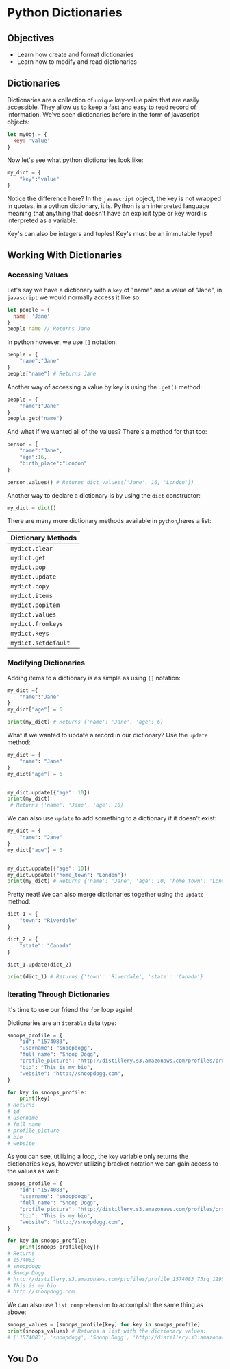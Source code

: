 # Python Dictionaries

## Objectives

- Learn how create and format dictionaries
- Learn how to modify and read dictionaries

## Dictionaries

Dictionaries are a collection of `unique` key-value pairs that are easily accessible. They allow us to keep a fast and easy to read record of information. We've seen dictionaries before in the form of javascript objects:

```js
let myObj = {
  key: 'value'
}
```

Now let's see what python dictionaries look like:

```py
my_dict = {
    "key":"value"
}
```

Notice the difference here? In the `javascript` object, the key is not wrapped in quotes, in a python dictionary, it is. Python is an interpreted language meaning that anything that doesn't have an explicit type or key word is interpreted as a variable.

Key's can also be integers and tuples! Key's must be an immutable type!

## Working With Dictionaries

### Accessing Values

Let's say we have a dictionary with a `key` of "name" and a value of "Jane", in `javascript` we would normally access it like so:

```js
let people = {
  name: 'Jane'
}
people.name // Returns Jane
```

In python however, we use `[]` notation:

```py
people = {
    "name":"Jane"
}
people["name"] # Returns Jane
```

Another way of accessing a value by key is using the `.get()` method:

```py
people = {
    "name":"Jane"
}
people.get("name")
```

And what if we wanted all of the values? There's a method for that too:

```py
person = {
    "name":"Jane",
    "age":16,
    "birth_place":"London"
}

person.values() # Returns dict_values(['Jane', 16, 'London'])
```

Another way to declare a dictionary is by using the `dict` constructor:

```py
my_dict = dict()
```

There are many more dictionary methods available in `python`,heres a list:

| Dictionary Methods   |
| -------------------- |
| `mydict.clear`       |
| `mydict.get `        |
| `mydict.pop `        |
| `mydict.update `     |
| `mydict.copy `       |
| `mydict.items `      |
| `mydict.popitem `    |
| `mydict.values `     |
| `mydict.fromkeys `   |
| `mydict.keys `       |
| `mydict.setdefault ` |

### Modifying Dictionaries

Adding items to a dictionary is as simple as using `[]` notation:

```py
my_dict ={
    "name":"Jane"
}
my_dict["age"] = 6

print(my_dict) # Returns {'name': 'Jane', 'age': 6}
```

What if we wanted to update a record in our dictionary? Use the `update` method:

```py
my_dict = {
    "name": "Jane"
}
my_dict["age"] = 6


my_dict.update({"age": 10})
print(my_dict)
 # Returns {'name': 'Jane', 'age': 10}
```

We can also use `update` to add something to a dictionary if it doesn't exist:

```py
my_dict = {
    "name": "Jane"
}
my_dict["age"] = 6


my_dict.update({"age": 10})
my_dict.update({"home_town": "London"})
print(my_dict) # Returns {'name': 'Jane', 'age': 10, 'home_town': 'London'}
```

Pretty neat! We can also merge dictionaries together using the `update` method:

```py
dict_1 = {
    "town": "Riverdale"
}

dict_2 = {
    "state": "Canada"
}

dict_1.update(dict_2)

print(dict_1) # Returns {'town': 'Riverdale', 'state': 'Canada'}
```

### Iterating Through Dictionaries

It's time to use our friend the `for` loop again!

Dictionaries are an `iterable` data type:

```py
snoops_profile = {
    "id": "1574083",
    "username": "snoopdogg",
    "full_name": "Snoop Dogg",
    "profile_picture": "http://distillery.s3.amazonaws.com/profiles/profile_1574083_75sq_1295469061.jpg",
    "bio": "This is my bio",
    "website": "http://snoopdogg.com",
}

for key in snoops_profile:
    print(key)
# Returns
# id
# username
# full_name
# profile_picture
# bio
# website

```

As you can see, utilizing a loop, the `key` variable only returns the dictionaries keys, however utilizing bracket notation we can gain access to the values as well:

```py
snoops_profile = {
    "id": "1574083",
    "username": "snoopdogg",
    "full_name": "Snoop Dogg",
    "profile_picture": "http://distillery.s3.amazonaws.com/profiles/profile_1574083_75sq_1295469061.jpg",
    "bio": "This is my bio",
    "website": "http://snoopdogg.com",
}

for key in snoops_profile:
    print(snoops_profile[key])
# Returns
# 1574083
# snoopdogg
# Snoop Dogg
# http://distillery.s3.amazonaws.com/profiles/profile_1574083_75sq_1295469061.jpg
# This is my bio
# http://snoopdogg.com
```

We can also use `list comprehension` to accomplish the same thing as above:

```py
snoops_values = [snoops_profile[key] for key in snoops_profile]
print(snoops_values) # Returns a list with the dictionary values:
# ['1574083', 'snoopdogg', 'Snoop Dogg', 'http://distillery.s3.amazonaws.com/profiles/profile_1574083_75sq_1295469061.jpg', 'This is my bio', 'http://snoopdogg.com']
```

## You Do
